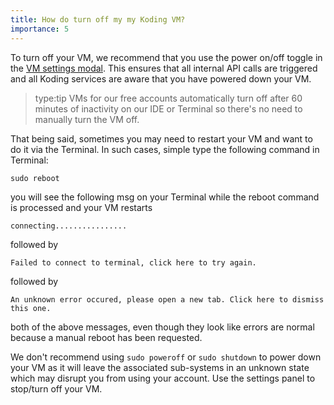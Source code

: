 ```yaml
---
title: How do turn off my my Koding VM?
importance: 5
---
```

To turn off your VM, we recommend that you use the power on/off toggle in the [VM settings modal](http://learn.koding.com/guides/understanding-vm-panel/). This ensures that all internal API calls are triggered and all Koding services are aware that you have powered down your VM.

> type:tip
> VMs for our free accounts automatically turn off after 60 minutes of inactivity on our IDE or Terminal
> so there's no need to manually turn the VM off.

That being said, sometimes you may need to restart your VM and want to do it via the Terminal. In such cases, simple type the following command in Terminal:
```
sudo reboot
```
you will see the following msg on your Terminal while the reboot command is processed and your VM restarts
```
connecting................
```
followed by
```
Failed to connect to terminal, click here to try again.
```
followed by
```
An unknown error occured, please open a new tab. Click here to dismiss this one.
```
both of the above messages, even though they look like errors are normal because a manual reboot has been requested.

We don't recommend using `sudo poweroff` or `sudo shutdown` to power down your VM as it will leave the associated sub-systems in an unknown state which may disrupt you from using your account. Use the settings panel to stop/turn off your VM.

